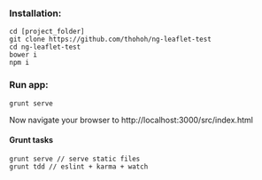 ### Installation:
```
cd [project_folder]
git clone https://github.com/thohoh/ng-leaflet-test
cd ng-leaflet-test
bower i
npm i
```

### Run app:
```
grunt serve
```
Now navigate your browser to http://localhost:3000/src/index.html


#### Grunt tasks
```
grunt serve // serve static files
grunt tdd // eslint + karma + watch
